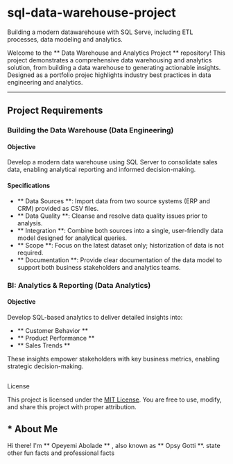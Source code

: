 # sql-data-warehouse-project
Building a modern datawarehouse with SQL Serve, including ETL processes, data modeling and analytics.


Welcome to the ** Data Warehouse and Analytics Project ** repository! 
This project demonstrates a comprehensive data warehousing and analytics solution, from building a data warehouse to generating actionable insights. Designed as a portfolio projec
highlights industry best practices in data engineering and analytics.

---



## Project Requirements

### Building the Data Warehouse (Data Engineering)

#### Objective
Develop a modern data warehouse using SQL Server to consolidate sales data, enabling analytical reporting and informed decision-making.

#### Specifications
- ** Data Sources **: Import data from two source systems (ERP and CRM) provided as CSV files.
- ** Data Quality **: Cleanse and resolve data quality issues prior to analysis.
- ** Integration **: Combine both sources into a single, user-friendly data model designed for analytical queries.
- ** Scope **: Focus on the latest dataset only; historization of data is not required.
- ** Documentation **: Provide clear documentation of the data model to support both business stakeholders and analytics teams.

### BI: Analytics & Reporting (Data Analytics)

#### Objective
Develop SQL-based analytics to deliver detailed insights into:
- ** Customer Behavior **
- ** Product Performance **
- ** Sales Trends **

These insights empower stakeholders with key business metrics, enabling strategic decision-making.

##

License

This project is licensed under the [MIT License](LICENSE). You are free to use, modify, and share this project with proper attribution.

## * About Me

Hi there! I'm ** Opeyemi Abolade ** , also known as ** Opsy Gotti **. state other fun facts and professional facts
